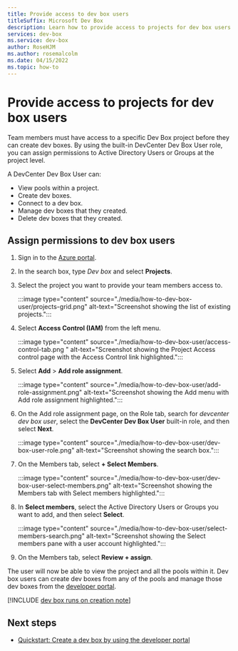 ```yaml
---
title: Provide access to dev box users
titleSuffix: Microsoft Dev Box
description: Learn how to provide access to projects for dev box users so that they can create and manage dev boxes.
services: dev-box
ms.service: dev-box
author: RoseHJM
ms.author: rosemalcolm
ms.date: 04/15/2022
ms.topic: how-to
---
```


# Provide access to projects for dev box users

Team members must have access to a specific Dev Box project before they can create dev boxes. By using the built-in DevCenter Dev Box User role, you can assign permissions to Active Directory Users or Groups at the project level. 

A DevCenter Dev Box User can:

- View pools within a project.
- Create dev boxes.
- Connect to a dev box.
- Manage dev boxes that they created.
- Delete dev boxes that they created.

## Assign permissions to dev box users

1. Sign in to the [Azure portal](https://portal.azure.com).
 
1. In the search box, type *Dev box* and select **Projects**. 

1. Select the project you want to provide your team members access to.
 
   :::image type="content" source="./media/how-to-dev-box-user/projects-grid.png" alt-text="Screenshot showing the list of existing projects.":::

1. Select **Access Control (IAM)** from the left menu.
 
   :::image type="content" source="./media/how-to-dev-box-user/access-control-tab.png " alt-text="Screenshot showing the Project Access control page with the Access Control link highlighted.":::

1. Select **Add** > **Add role assignment**.
 
   :::image type="content" source="./media/how-to-dev-box-user/add-role-assignment.png" alt-text="Screenshot showing the Add menu with Add role assignment highlighted.":::

1. On the Add role assignment page, on the Role tab, search for *devcenter dev box user*, select the **DevCenter Dev Box User** built-in role, and then select **Next**.
 
   :::image type="content" source="./media/how-to-dev-box-user/dev-box-user-role.png" alt-text="Screenshot showing the search box.":::

1. On the Members tab, select **+ Select Members**.
 
   :::image type="content" source="./media/how-to-dev-box-user/dev-box-user-select-members.png" alt-text="Screenshot showing the Members tab with Select members highlighted.":::

1. In **Select members**, select the Active Directory Users or Groups you want to add, and then select **Select**.
 
   :::image type="content" source="./media/how-to-dev-box-user/select-members-search.png" alt-text="Screenshot showing the Select members pane with a user account highlighted.":::

1. On the Members tab, select **Review + assign**.

The user will now be able to view the project and all the pools within it. Dev box users can create dev boxes from any of the pools and manage those dev boxes from the [developer portal](https://aka.ms/devbox-portal).

[!INCLUDE [dev box runs on creation note](./includes/note-dev-box-runs-on-creation.md)]
## Next steps

- [Quickstart: Create a dev box by using the developer portal](quickstart-create-dev-box.md)